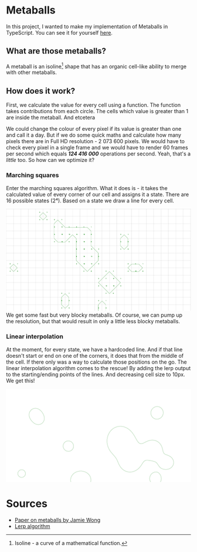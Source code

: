 # Metaballs

In this project, I wanted to make my implementation of Metaballs in TypeScript.
You can see it for yourself [here](https://metaballs.pkozak.org/).

## What are those metaballs?

A metaball is an isoline[^1] shape that has an organic cell-like ability to merge with other metaballs.

## How does it work?

First, we calculate the value for every cell using a function.
The function takes contributions from each circle.
The cells which value is greater than 1 are inside the metaball. And etcetera

We could change the colour of every pixel if its value is greater than one and call it a day.
But if we do some quick maths and calculate how many pixels there are in Full HD resolution - 2 073 600 pixels.
We would have to check every pixel in a single frame and we would have to render 60 frames per second which equals **_124 416 000_** operations per second. Yeah, that's a _little_ too.
So how can we optimize it?

### Marching squares

Enter the marching squares algorithm. What it does is - it takes the calculated value of every corner of our cell and assigns it a state. There are 16 possible states (2⁴). Based on a state we draw a line for every cell.

![Marching squares](docs/marchingSquares.png)
We get some fast but very blocky metaballs. Of course, we can pump up the resolution, but that would result in only a little less blocky metaballs.

### Linear interpolation

At the moment, for every state, we have a hardcoded line. And if that line doesn't start or end on one of the corners, it does that from the middle of the cell. If there only was a way to calculate those positions on the go. The linear interpolation algorithm comes to the rescue! By adding the lerp output to the starting/ending points of the lines. And decreasing cell size to 10px. We get this!

![Marching squares with lerp](docs/marchingSquaresLerp.png)

# Sources

-   [Paper on metaballs by Jamie Wong](http://jamie-wong.com/2014/08/19/metaballs-and-marching-squares/)
-   [Lerp algorithm](https://en.wikipedia.org/wiki/Linear_interpolation)

[^1]: Isoline - a curve of a mathematical function.
